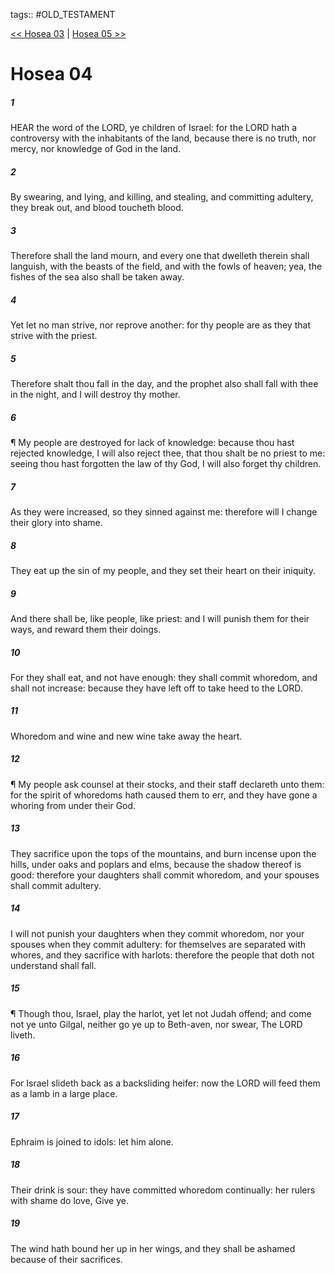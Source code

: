 tags:: #OLD_TESTAMENT

[<< Hosea 03](OLD_TESTAMENT/28_Hosea/Hosea_03.md) | [Hosea 05 >>](OLD_TESTAMENT/28_Hosea/Hosea_05.md)

# Hosea 04

##### 1

HEAR the word of the LORD, ye children of Israel: for the LORD hath a controversy with the inhabitants of the land, because there is no truth, nor mercy, nor knowledge of God in the land.

##### 2

By swearing, and lying, and killing, and stealing, and committing adultery, they break out, and blood toucheth blood.

##### 3

Therefore shall the land mourn, and every one that dwelleth therein shall languish, with the beasts of the field, and with the fowls of heaven; yea, the fishes of the sea also shall be taken away.

##### 4

Yet let no man strive, nor reprove another: for thy people are as they that strive with the priest.

##### 5

Therefore shalt thou fall in the day, and the prophet also shall fall with thee in the night, and I will destroy thy mother.

##### 6

¶ My people are destroyed for lack of knowledge: because thou hast rejected knowledge, I will also reject thee, that thou shalt be no priest to me: seeing thou hast forgotten the law of thy God, I will also forget thy children.

##### 7

As they were increased, so they sinned against me: therefore will I change their glory into shame.

##### 8

They eat up the sin of my people, and they set their heart on their iniquity.

##### 9

And there shall be, like people, like priest: and I will punish them for their ways, and reward them their doings.

##### 10

For they shall eat, and not have enough: they shall commit whoredom, and shall not increase: because they have left off to take heed to the LORD.

##### 11

Whoredom and wine and new wine take away the heart.

##### 12

¶ My people ask counsel at their stocks, and their staff declareth unto them: for the spirit of whoredoms hath caused them to err, and they have gone a whoring from under their God.

##### 13

They sacrifice upon the tops of the mountains, and burn incense upon the hills, under oaks and poplars and elms, because the shadow thereof is good: therefore your daughters shall commit whoredom, and your spouses shall commit adultery.

##### 14

I will not punish your daughters when they commit whoredom, nor your spouses when they commit adultery: for themselves are separated with whores, and they sacrifice with harlots: therefore the people that doth not understand shall fall.

##### 15

¶ Though thou, Israel, play the harlot, yet let not Judah offend; and come not ye unto Gilgal, neither go ye up to Beth-aven, nor swear, The LORD liveth.

##### 16

For Israel slideth back as a backsliding heifer: now the LORD will feed them as a lamb in a large place.

##### 17

Ephraim is joined to idols: let him alone.

##### 18

Their drink is sour: they have committed whoredom continually: her rulers with shame do love, Give ye.

##### 19

The wind hath bound her up in her wings, and they shall be ashamed because of their sacrifices.
